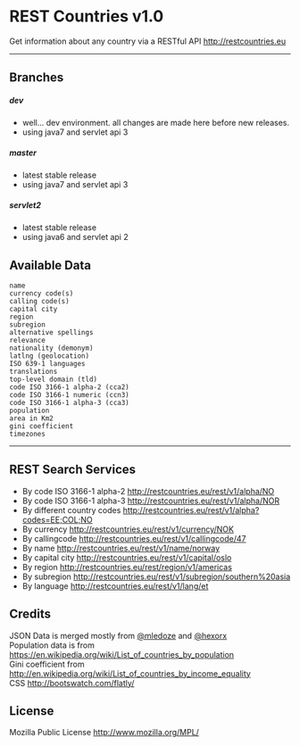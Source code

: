 REST Countries v1.0
=====================

Get information about any country via a RESTful API http://restcountries.eu

----------

Branches
---------
##### dev
* well... dev environment. all changes are made here before new releases.
* using java7 and servlet api 3

##### master
* latest stable release
* using java7 and servlet api 3

##### servlet2
* latest stable release
* using java6 and servlet api 2

Available Data
---------

    name
    currency code(s)
    calling code(s)
    capital city
    region
    subregion
    alternative spellings
    relevance
    nationality (demonym)
    latlng (geolocation)
    ISO 639-1 languages
    translations
    top-level domain (tld)
    code ISO 3166-1 alpha-2 (cca2)
    code ISO 3166-1 numeric (ccn3)
    code ISO 3166-1 alpha-3 (cca3)
    population
    area in Km2
    gini coefficient
    timezones
----------

REST Search Services
---------
- By code ISO 3166-1 alpha-2 http://restcountries.eu/rest/v1/alpha/NO
- By code ISO 3166-1 alpha-3 http://restcountries.eu/rest/v1/alpha/NOR
- By different country codes http://restcountries.eu/rest/v1/alpha?codes=EE;COL;NO
- By currency http://restcountries.eu/rest/v1/currency/NOK
- By callingcode http://restcountries.eu/rest/v1/callingcode/47
- By name http://restcountries.eu/rest/v1/name/norway
- By capital city http://restcountries.eu/rest/v1/capital/oslo
- By region http://restcountries.eu/rest/region/v1/americas
- By subregion http://restcountries.eu/rest/v1/subregion/southern%20asia
- By language http://restcountries.eu/rest/v1/lang/et

Credits
---------
JSON Data is merged mostly from [@mledoze] and [@hexorx] <br />
Population data is from https://en.wikipedia.org/wiki/List_of_countries_by_population <br />
Gini coefficient from http://en.wikipedia.org/wiki/List_of_countries_by_income_equality <br />
CSS http://bootswatch.com/flatly/

License
---------
Mozilla Public License http://www.mozilla.org/MPL/

[@mledoze]: https://github.com/mledoze/countries
[@hexorx]: https://github.com/hexorx/countries
